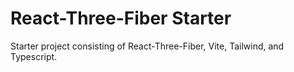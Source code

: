 # React-Three-Fiber Starter

Starter project consisting of React-Three-Fiber, Vite, Tailwind, and Typescript.
